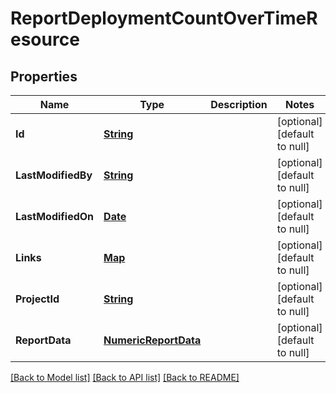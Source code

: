 # ReportDeploymentCountOverTimeResource
## Properties

Name | Type | Description | Notes
------------ | ------------- | ------------- | -------------
**Id** | [**String**](string.md) |  | [optional] [default to null]
**LastModifiedBy** | [**String**](string.md) |  | [optional] [default to null]
**LastModifiedOn** | [**Date**](DateTime.md) |  | [optional] [default to null]
**Links** | [**Map**](string.md) |  | [optional] [default to null]
**ProjectId** | [**String**](string.md) |  | [optional] [default to null]
**ReportData** | [**NumericReportData**](NumericReportData.md) |  | [optional] [default to null]

[[Back to Model list]](../README.md#documentation-for-models) [[Back to API list]](../README.md#documentation-for-api-endpoints) [[Back to README]](../README.md)

